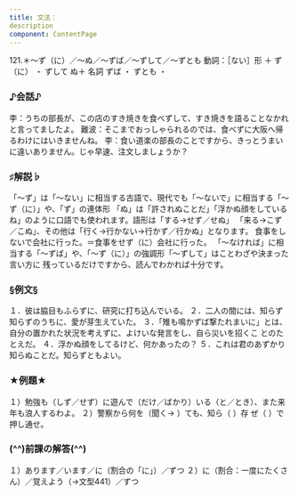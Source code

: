 ```yaml
---
title: 文法：
description
component: ContentPage
---
```



121.＊～ず（に）／～ぬ／～ずば／～ずして／～ずとも
動詞：［ない］形 ＋ ず（に） ・
ずして
ぬ＋ 名詞
ずば ・
ずとも ・
### ♪会話♪
李：うちの部長が、この店のすき焼きを食べずして、すき焼きを語ることなかれと言ってましたよ。 難波：そこまでおっしゃられるのでは、食べずに大阪へ帰るわけにはいきませんね。
李：食い道楽の部長のことですから、きっとうまいに違いありません。じゃ早速、注文しましょうか？
### ♯解説♭
「～ず」は「～ない」に相当する古語で、現代でも「～ないで」に相当する「～ず（に）」や、「ず」の連体形 「ぬ」は「許されぬことだ」「浮かぬ顔をしているね」のように口語でも使われます。語形は「する→せず／せぬ」 「来る→こず／こぬ」、その他は「行く→行かない→行かず／行かぬ」となります。
食事をしないで会社に行った。＝食事をせず（に）会社に行った。 「～なければ」に相当する「～ずば」や、「～ず（に）」の強調形「～ずして」はことわざや決まった言い方に
残っているだけですから、読んでわかれば十分です。
### §例文§
１．彼は脇目もふらずに、研究に打ち込んでいる。
２．二人の間には、知らず知らずのうちに、愛が芽生えていた。
３．「雉も鳴かずば撃たれまいに」とは、自分の置かれた状況を考えずに、よけいな発言をし、自ら災いを招くこ とのたとえだ。
４．浮かぬ顔をしてるけど、何かあったの？
５．これは君のあずかり知らぬことだ。知らずともよい。
### ★例題★
１）勉強も（しず／せず）に遊んで（だけ／ばかり）いる（と／とき）、また来年も浪人するわよ。
２）警察から何を（聞く→ ）ても、知ら（ ）存 ぜ（ ）で押し通せ。
### (^^)前課の解答(^^)
１）あります／います／に（割合の「に」）／ずつ
２）に（割合：一度にたくさん）／覚えよう（→文型441）／ずつ
